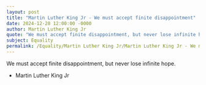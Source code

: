 ```yaml
---
layout: post
title: "Martin Luther King Jr - We must accept finite disappointment"
date: 2024-12-28 12:00:00 -0000
author: Martin Luther King Jr
quote: "We must accept finite disappointment, but never lose infinite hope."
subject: Equality
permalink: /Equality/Martin Luther King Jr/Martin Luther King Jr - We must accept finite disappointment
---
```


We must accept finite disappointment, but never lose infinite hope.

- Martin Luther King Jr
